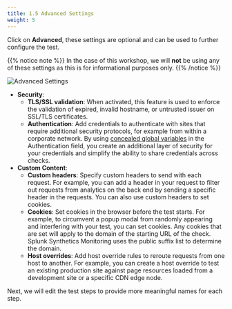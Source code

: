 ```yaml
---
title: 1.5 Advanced Settings
weight: 5
---
```


Click on **Advanced**, these settings are optional and can be used to further configure the test.

{{% notice note %}}
In the case of this workshop, we will **not** be using any of these settings as this is for informational purposes only.
{{% /notice %}}

![Advanced Settings](../../img/advanced-settings.png)

- **Security**:
  - **TLS/SSL validation**: When activated, this feature is used to enforce the validation of expired, invalid hostname, or untrusted issuer on SSL/TLS certificates.
  - **Authentication**: Add credentials to authenticate with sites that require additional security protocols, for example from within a corporate network. By using [concealed global variables](https://docs.splunk.com/Observability/synthetics/test-config/global-variables.html) in the Authentication field, you create an additional layer of security for your credentials and simplify the ability to share credentials across checks.
- **Custom Content**:
  - **Custom headers**: Specify custom headers to send with each request. For example, you can add a header in your request to filter out requests from analytics on the back end by sending a specific header in the requests. You can also use custom headers to set cookies.
  - **Cookies**: Set cookies in the browser before the test starts. For example, to circumvent a popup modal from randomly appearing and interfering with your test, you can set cookies. Any cookies that are set will apply to the domain of the starting URL of the check. Splunk Synthetics Monitoring uses the public suffix list to determine the domain.
  - **Host overrides**: Add host override rules to reroute requests from one host to another. For example, you can create a host override to test an existing production site against page resources loaded from a development site or a specific CDN edge node.

Next, we will edit the test steps to provide more meaningful names for each step.
